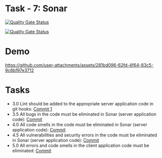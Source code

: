 
# Task - 7: Sonar

[![Quality Gate Status](https://sonarcloud.io/api/project_badges/measure?project=viashchuk_server-app&metric=alert_status)](https://sonarcloud.io/summary/new_code?id=viashchuk_server-app)

[![Quality Gate Status](https://sonarcloud.io/api/project_badges/measure?project=viashchuk_client-app&metric=alert_status)](https://sonarcloud.io/summary/new_code?id=viashchuk_client-app)


# Demo

https://github.com/user-attachments/assets/281bd096-62fd-4f64-83c5-9c6bf97e3712

# Tasks

- 3.0 Lint should be added to the appropriate server application code in git hooks: [Commit 1](https://github.com/viashchuk/ebiznes/commit/a81cf52c7fd30cda06468aa123683a91fa7974a8)
- 3.5 All bugs in the code must be eliminated in Sonar (server application code): [Commit](https://github.com/viashchuk/ebiznes/commit/a5036e9301768b1f1ed73f6f24878424219a45ca)
- 4.0 All code smells in the code must be eliminated in Sonar (server application code): [Commit](https://github.com/viashchuk/ebiznes/commit/d61b2ad32835ea836c0284525750171000e76556)
- 4.5 All vulnerabilities and security errors in the code must be eliminated in Sonar (server application code): [Commit](https://github.com/viashchuk/ebiznes/commit/d61b2ad32835ea836c0284525750171000e76556)
- 5.0 All errors and code smells in the client application code must be eliminated: [Commit](https://github.com/viashchuk/ebiznes/commit/d32dd59c724081b1f6d91eec7fe59c5c253abbff)
